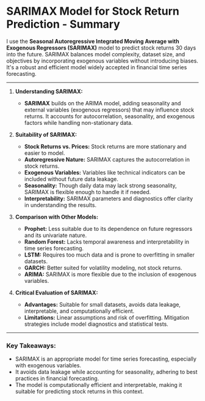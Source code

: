 # SARIMAX Model for Stock Return Prediction - Summary

I use the **Seasonal Autoregressive Integrated Moving Average with Exogenous Regressors (SARIMAX)** model to predict stock returns 30 days into the future. 
SARIMAX balances model complexity, dataset size, and objectives by incorporating exogenous variables without introducing biases. It's a robust and efficient model widely accepted in financial time series forecasting.

---

1. **Understanding SARIMAX:**
   - **SARIMAX** builds on the ARIMA model, adding seasonality and external variables (exogenous regressors) that may influence stock returns. It accounts for autocorrelation, seasonality, and exogenous factors while handling non-stationary data.

2. **Suitability of SARIMAX:**
   - **Stock Returns vs. Prices:** Stock returns are more stationary and easier to model.
   - **Autoregressive Nature:** SARIMAX captures the autocorrelation in stock returns.
   - **Exogenous Variables:** Variables like technical indicators can be included without future data leakage.
   - **Seasonality:** Though daily data may lack strong seasonality, SARIMAX is flexible enough to handle it if needed.
   - **Interpretability:** SARIMAX parameters and diagnostics offer clarity in understanding the results.

3. **Comparison with Other Models:**
   - **Prophet:** Less suitable due to its dependence on future regressors and its univariate nature.
   - **Random Forest:** Lacks temporal awareness and interpretability in time series forecasting.
   - **LSTM:** Requires too much data and is prone to overfitting in smaller datasets.
   - **GARCH:** Better suited for volatility modeling, not stock returns.
   - **ARIMA:** SARIMAX is more flexible due to the inclusion of exogenous variables.

4. **Critical Evaluation of SARIMAX:**
   - **Advantages:** Suitable for small datasets, avoids data leakage, interpretable, and computationally efficient.
   - **Limitations:** Linear assumptions and risk of overfitting. Mitigation strategies include model diagnostics and statistical tests.
   
---

### **Key Takeaways:**
- SARIMAX is an appropriate model for time series forecasting, especially with exogenous variables.
- It avoids data leakage while accounting for seasonality, adhering to best practices in financial forecasting.
- The model is computationally efficient and interpretable, making it suitable for predicting stock returns in this context.
